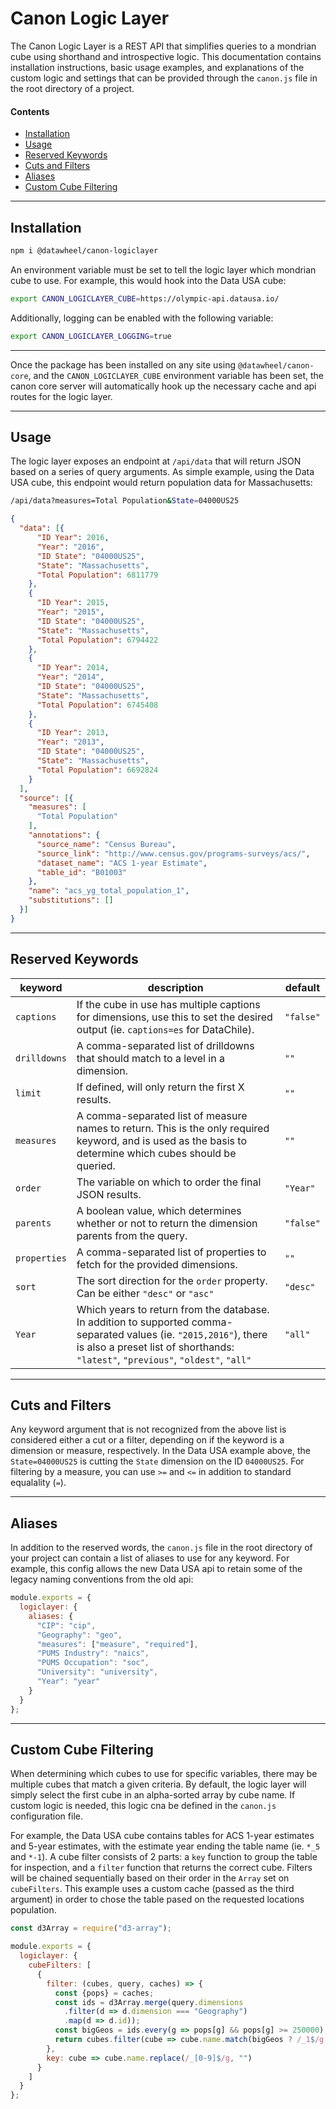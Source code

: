 # Canon Logic Layer

The Canon Logic Layer is a REST API that simplifies queries to a mondrian cube using shorthand and introspective logic. This documentation contains installation instructions, basic usage examples, and explanations of the custom logic and settings that can be provided through the `canon.js` file in the root directory of a project.

#### Contents
* [Installation](#installation)
* [Usage](#usage)
* [Reserved Keywords](#reserved-keywords)
* [Cuts and Filters](#cuts-and-filters)
* [Aliases](#aliases)
* [Custom Cube Filtering](#custom-cube-filtering)

___

## Installation

```bash
npm i @datawheel/canon-logiclayer
```

An environment variable must be set to tell the logic layer which mondrian cube to use. For example, this would hook into the Data USA cube:

```bash
export CANON_LOGICLAYER_CUBE=https://olympic-api.datausa.io/
```

Additionally, logging can be enabled with the following variable:

```bash
export CANON_LOGICLAYER_LOGGING=true
```

___

Once the package has been installed on any site using `@datawheel/canon-core`, and the `CANON_LOGICLAYER_CUBE` environment variable has been set, the canon core server will automatically hook up the necessary cache and api routes for the logic layer.

___

## Usage

The logic layer exposes an endpoint at `/api/data` that will return JSON based on a series of query arguments. As simple example, using the Data USA cube, this endpoint would return population data for Massachusetts:

```bash
/api/data?measures=Total Population&State=04000US25
```

```json
{
  "data": [{
      "ID Year": 2016,
      "Year": "2016",
      "ID State": "04000US25",
      "State": "Massachusetts",
      "Total Population": 6811779
    },
    {
      "ID Year": 2015,
      "Year": "2015",
      "ID State": "04000US25",
      "State": "Massachusetts",
      "Total Population": 6794422
    },
    {
      "ID Year": 2014,
      "Year": "2014",
      "ID State": "04000US25",
      "State": "Massachusetts",
      "Total Population": 6745408
    },
    {
      "ID Year": 2013,
      "Year": "2013",
      "ID State": "04000US25",
      "State": "Massachusetts",
      "Total Population": 6692824
    }
  ],
  "source": [{
    "measures": [
      "Total Population"
    ],
    "annotations": {
      "source_name": "Census Bureau",
      "source_link": "http://www.census.gov/programs-surveys/acs/",
      "dataset_name": "ACS 1-year Estimate",
      "table_id": "B01003"
    },
    "name": "acs_yg_total_population_1",
    "substitutions": []
  }]
}
```

___

## Reserved Keywords

|keyword|description|default|
|---|---|---|
|`captions`|If the cube in use has multiple captions for dimensions, use this to set the desired output (ie. `captions=es` for DataChile).|`"false"`|
|`drilldowns`|A comma-separated list of drilldowns that should match to a level in a dimension.|`""`|
|`limit`|If defined, will only return the first X results.|`""`|
|`measures`|A comma-separated list of measure names to return. This is the only required keyword, and is used as the basis to determine which cubes should be queried.|`""`|
|`order`|The variable on which to order the final JSON results.|`"Year"`|
|`parents`|A boolean value, which determines whether or not to return the dimension parents from the query.|`"false"`|
|`properties`|A comma-separated list of properties to fetch for the provided dimensions.|`""`|
|`sort`|The sort direction for the `order` property. Can be either `"desc"` or `"asc"`|`"desc"`|
|`Year`|Which years to return from the database. In addition to supported comma-separated values (ie. `"2015,2016"`), there is also a preset list of shorthands: `"latest"`, `"previous"`, `"oldest"`, `"all"`|`"all"`|

___

## Cuts and Filters

Any keyword argument that is not recognized from the above list is considered either a cut or a filter, depending on if the keyword is a dimension or measure, respectively. In the Data USA example above, the `State=04000US25` is cutting the `State` dimension on the ID `04000US25`. For filtering by a measure, you can use `>=` and `<=` in addition to standard equalality (`=`).

___

## Aliases

In addition to the reserved words, the `canon.js` file in the root directory of your project can contain a list of aliases to use for any keyword. For example, this config allows the new Data USA api to retain some of the legacy naming conventions from the old api:

```js
module.exports = {
  logiclayer: {
    aliases: {
      "CIP": "cip",
      "Geography": "geo",
      "measures": ["measure", "required"],
      "PUMS Industry": "naics",
      "PUMS Occupation": "soc",
      "University": "university",
      "Year": "year"
    }
  }
};
```

___

## Custom Cube Filtering

When determining which cubes to use for specific variables, there may be multiple cubes that match a given criteria. By default, the logic layer will simply select the first cube in an alpha-sorted array by cube name. If custom logic is needed, this logic cna be defined in the `canon.js` configuration file.

For example, the Data USA cube contains tables for ACS 1-year estimates and 5-year estimates, with the estimate year ending the table name (ie. `*_5` and `*-1`). A cube filter consists of 2 parts: a `key` function to group the table for inspection, and a `filter` function that returns the correct cube. Filters will be chained sequentially based on their order in the `Array` set on `cubeFilters`. This example uses a custom cache (passed as the third argument) in order to chose the table pased on the requested locations population.

```js
const d3Array = require("d3-array");

module.exports = {
  logiclayer: {
    cubeFilters: [
      {
        filter: (cubes, query, caches) => {
          const {pops} = caches;
          const ids = d3Array.merge(query.dimensions
            .filter(d => d.dimension === "Geography")
            .map(d => d.id));
          const bigGeos = ids.every(g => pops[g] && pops[g] >= 250000);
          return cubes.filter(cube => cube.name.match(bigGeos ? /_1$/g : /_5$/g));
        },
        key: cube => cube.name.replace(/_[0-9]$/g, "")
      }
    ]
  }
};
```
